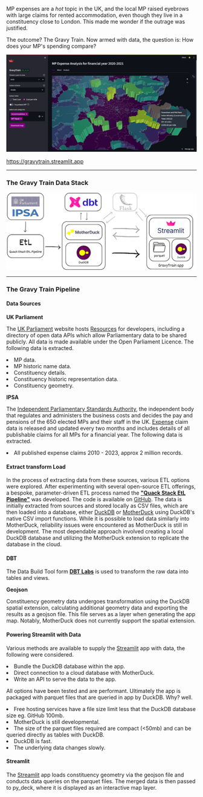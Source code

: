 MP expenses are a *hot* topic in the UK, and the local MP raised eyebrows  with large claims for rented accommodation, even though they live in a constituency close to London. This made me wonder if the outrage was justified.
                  
The outcome? The Gravy Train. Now armed with data, the question is: How does your MP's spending compare?

<a href="https://gravytrain.streamlit.app" target="_blank" class="center-align"><img src="images/GravyTrain_Screenshot.png" ></a>

<a href="https://gravytrain.streamlit.app" target="_blank"><p>https://gravytrain.streamlit.app</p></a>

---

<h3 class="light-blue-text darken-1">The Gravy Train Data Stack</h3>

<a href="/gravytrain.html" target="_blank"><img src="images/EtL.png" class=""></a>

---

<h3 class="light-blue-text darken-1">The Gravy Train Pipeline</h3>

#### Data Sources
**UK Parliament**

The [UK Parliament](https://www.parliament.uk/) website hosts [Resources](https://developer.parliament.uk) for developers, including a directory of open data APIs which allow Parliamentary data to be shared publicly. All data is made available under the Open Parliament Licence. The following data is extracted.

<li>MP data.</li>
<li>MP historic name data.</li>
<li>Constituency details.</li>
<li>Constituency historic representation data.</li>
<li>Constituency geometry.</li>

**IPSA**

The [Independent Parliamentary Standards Authority](https://www.theipsa.org.uk/), the independent body that regulates and administers the business costs and decides the pay and pensions of the 650 elected MPs and their staff in the UK. [Expense](https://www.theipsa.org.uk/mp-staffing-business-costs/annual-publications) claim data is released and updated every two months and includes details of all publishable claims for all MPs for a financial year. The following data is extracted. 

<li>All published expense claims 2010 - 2023, approx 2 million records.</li>

#### Extract transform Load

In the process of extracting data from these sources, various ETL options were explored. After experimenting with several open-source ETL offerings, a bespoke, parameter-driven ETL process named the [**"Quack Stack EtL Pipeline"**](https://github.com/JasonMuteham/Quack_Stack_EtL_Pipeline) was developed. The code is available on [GitHub](https://github.com/JasonMuteham/Quack_Stack_EtL_Pipeline). The data is initially extracted from sources and stored locally as CSV files, which are then loaded into a database, either [DuckDB](https://duckdb.org/) or [MotherDuck](https://motherduck.com/) using DuckDB's native CSV import functions. While it is possible to load data similarly into MotherDuck, reliability issues were encountered as MotherDuck is still in development. The most dependable approach involved creating a local DuckDB database and utilizing the MotherDuck extension to replicate the database in the cloud.


#### DBT

The Data Build Tool form [**DBT Labs**](https://www.getdbt.com/) is used to transform the raw data into tables and views.  

**Geojson**

Constituency geometry data undergoes transformation using the DuckDB spatial extension, calculating additional geometry data and exporting the results as a geojson file. This file serves as a layer when generating the app map. Notably, MotherDuck does not currently support the spatial extension.

#### Powering Streamlit with Data

Various methods are available to supply the [Streamlit](https://streamlit.io/) app with data, the following were considered.

<li> Bundle the DuckDB database within the app.</li>
<li> Direct connection to a cloud database with MotherDuck.</li>
<li> Write an API to serve the data to the app.</li>


All options have been tested and are performant. Ultimately the app is packaged with parquet files that are queried in app by DuckDB. Why? well.


<li> Free hosting services have a file size limit less that the DuckDB database size eg. GitHub 100mb.</li>
<li>MotherDuck is still developmental.</li>
<li>The size of the parquet files required are compact (<50mb) and can be queried directly as tables with DuckDB.</li>
<li>DuckDB is fast.</li> 
<li>The underlying data changes slowly.</li>


#### Streamlit

The [Streamlit](https://streamlit.io/) app loads constituency geometry via the geojson file and conducts data queries on the parquet files. The merged data is then passed to py_deck, where it is displayed as an interactive map layer.